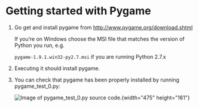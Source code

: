# Getting started with Pygame

1.  Go get and install pygame from
    <http://www.pygame.org/download.shtml>

    If you’re on Windows choose the MSI file that matches the version
    of Python you run, e.g.

    `pygame-1.9.1.win32-py2.7.msi` if you are running Python 2.7.x

2.  Executing it should install pygame.

3.  You can check that pygame has been properly installed by running
    pygame_test_0.py:

    ![Image of pygame_test_0.py source
    code.](02_pygame_test_0.py.png){width="475" height="161"}
